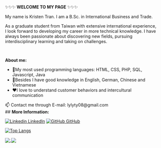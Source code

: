 ✨✨✨<strong> WELCOME TO MY PAGE</strong> ✨✨✨

<p> My name is Kristen Tran. I am a B.Sc. in International Business and Trade.

As a graduate student from Taiwan with extensive international experience, I look forward to developing my career in more technical knowledge. I have always been passionate about
discovering new fields, pursuing interdisciplinary learning and taking on challenges. </p> 
<br>

<strong>About me: </strong>
 <ul>
  <li>📘My most used programming languages: HTML, CSS, PHP, SQL, Javascript, Java </li>
  <li>📕Besides I have good knowledge in English, German, Chinese and Vietnamese</li>
  <li>❤️I love to understand customer behaviors and intercultural communication</li>

  </ul>
📫 Contact me through E-mail: lylyty08@gmail.com

<br>
## <strong> More Information: </strong> 

[![Linkedin](https://i.stack.imgur.com/gVE0j.png) LinkedIn](https://www.linkedin.com/in/kristenchen149/) [![GitHub](https://i.stack.imgur.com/tskMh.png) GitHub](https://github.com/kristen149/) 



[![Top Langs](https://github-readme-stats.vercel.app/api/top-langs/?username=kristen149&langs_count=8)](https://github.com/kristen149/github-readme-stats)



<a href="https://github.com/kristen149/Online-Shopping-Store">
  <!-- Change the `github-readme-stats.anuraghazra1.vercel.app` to `github-readme-stats.vercel.app`  -->
  <img align="center" src="https://github-readme-stats.anuraghazra1.vercel.app/api/pin/?username=kristen149&repo=Online-Shopping-Store&theme=dark" />
</a>



<a href="https://github.com/kristen149/User-Login-Signup">
  <!-- Change the `github-readme-stats.anuraghazra1.vercel.app` to `github-readme-stats.vercel.app`  -->
  <img align="center" src="https://github-readme-stats.anuraghazra1.vercel.app/api/pin/?username=kristen149&repo=User-Login-Signup&theme=tokyonight" />
</a>
